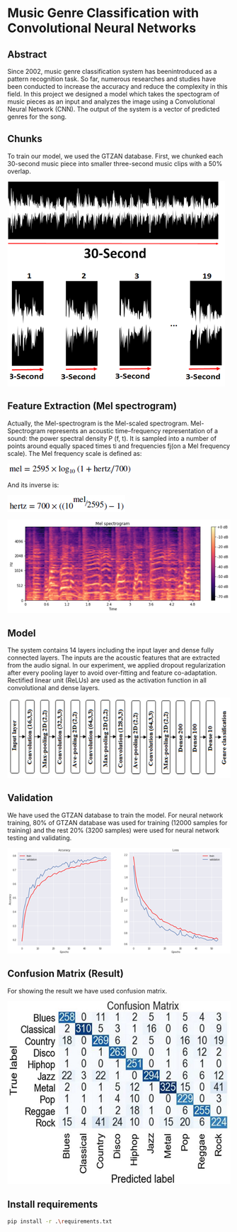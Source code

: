 # Music Genre Classification with Convolutional Neural Networks

## Abstract
Since 2002, music genre classification system has beenintroduced as a pattern recognition task. So far, numerous researches and studies have been conducted to increase
the accuracy and reduce the complexity in this field. In this project we designed a model which takes the spectogram of music pieces as an input and analyzes the image using a Convolutional Neural Network (CNN). The output of the system is a vector of predicted genres for the song.  

## Chunks
To train our model, we used the GTZAN database. First, we chunked each 30-second music piece into smaller three-second music clips with a 50% overlap.

![img](https://github.com/Sheikhfathollahi/Music-Genre-Classificatio-with-Convolutional-Neural-Networks/blob/main/sample%20images/Chunk.png)


## Feature Extraction (Mel spectrogram)
Actually, the Mel-spectrogram is the Mel-scaled spectrogram.
Mel-Spectrogram represents an acoustic time–frequency representation of a sound: the power spectral density P (f, t). It is sampled into a number of points around equally spaced times
ti and frequencies fj(on a Mel frequency scale). The Mel frequency scale is defined as:

![img](https://github.com/Sheikhfathollahi/Music-Genre-Classificatio-with-Convolutional-Neural-Networks/blob/main/sample%20images/mel.png)


And its inverse is:

![img](https://github.com/Sheikhfathollahi/Music-Genre-Classificatio-with-Convolutional-Neural-Networks/blob/main/sample%20images/inverse_mel.png)


![img](https://github.com/Sheikhfathollahi/Music-Genre-Classificatio-with-Convolutional-Neural-Networks/blob/main/sample%20images/melspectrogram.png)

## Model

The system contains 14 layers including the input layer and dense fully connected layers. The inputs are the acoustic features that are extracted from the audio signal.
In our experiment, we applied dropout regularization after every pooling layer to avoid over-fitting and feature co-adaptation. Rectified linear unit (ReLUs) are used as the activation function in all convolutional and
dense layers.

![img](https://github.com/Sheikhfathollahi/Music-Genre-Classificatio-with-Convolutional-Neural-Networks/blob/main/sample%20images/Model.png) 

## Validation

We have used the GTZAN database to train the model. For neural network training, 80% of GTZAN database was used for training (12000 samples for training) and the rest 20% (3200 samples) were used for neural network testing and validating.

![img](https://github.com/Sheikhfathollahi/Music-Genre-Classificatio-with-Convolutional-Neural-Networks/blob/main/sample%20images/Validation.png) 

## Confusion Matrix (Result)
For showing the result we have used confusion matrix.

![img](https://github.com/Sheikhfathollahi/Music-Genre-Classificatio-with-Convolutional-Neural-Networks/blob/main/sample%20images/confusion.png) 


## Install requirements

```bash
pip install -r .\requirements.txt
```
